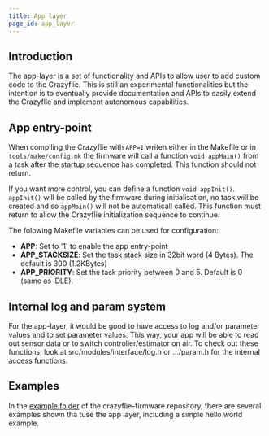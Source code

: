 ```yaml
---
title: App layer
page_id: app_layer
---
```


## Introduction

The app-layer is a set of functionality and APIs to allow user to add custom code to the Crazyflie.
This is still an experimental functionalities but the intention is to eventually provide documentation and APIs to easily extend the Crazyflie and implement autonomous capabilities.

## App entry-point

When compiling the Crazyflie with ```APP=1``` writen either in the Makefile or in ```tools/make/config.mk``` the firmware will call a function ```void appMain()``` from a task after the startup sequence has completed.
This function should not return.

If you want more control, you can define a function ```void appInit()```. ```appInit()``` will be called by the firmware during initialisation, no task will be created and so ```appMain()``` will not be automaticall called.
This function must return to allow the Crazyflie initialization sequence to continue.

The folowing Makefile variables can be used for configuration:

 - **APP**: Set to '1' to enable the app entry-point
 - **APP_STACKSIZE**: Set the task stack size in 32bit word (4 Bytes). The default is 300 (1.2KBytes)
 - **APP_PRIORITY**: Set the task priority between 0 and 5. Default is 0 (same as IDLE).

## Internal log and param system

For the app-layer, it would be good to have access to log and/or parameter values and to set parameter values. This way, your app will be able to read out sensor data or to switch controller/estimator on air. To check out these functions, look at src/modules/interface/log.h or .../param.h for the internal access functions.

## Examples

In the [example folder](https://github.com/bitcraze/crazyflie-firmware/tree/master/examples) of the crazyflie-firmware repository, there are several examples shown tha tuse the app layer, including a simple hello world example. 